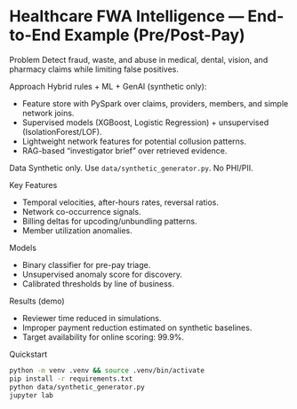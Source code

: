 # Healthcare FWA Intelligence — End-to-End Example (Pre/Post-Pay)

Problem
Detect fraud, waste, and abuse in medical, dental, vision, and pharmacy claims while limiting false positives.

Approach
Hybrid rules + ML + GenAI (synthetic only):
- Feature store with PySpark over claims, providers, members, and simple network joins.
- Supervised models (XGBoost, Logistic Regression) + unsupervised (IsolationForest/LOF).
- Lightweight network features for potential collusion patterns.
- RAG-based “investigator brief” over retrieved evidence.

Data
Synthetic only. Use `data/synthetic_generator.py`. No PHI/PII.

Key Features
- Temporal velocities, after-hours rates, reversal ratios.
- Network co-occurrence signals.
- Billing deltas for upcoding/unbundling patterns.
- Member utilization anomalies.

Models
- Binary classifier for pre-pay triage.
- Unsupervised anomaly score for discovery.
- Calibrated thresholds by line of business.

Results (demo)
- Reviewer time reduced in simulations.
- Improper payment reduction estimated on synthetic baselines.
- Target availability for online scoring: 99.9%.

Quickstart
```bash
python -m venv .venv && source .venv/bin/activate
pip install -r requirements.txt
python data/synthetic_generator.py
jupyter lab
